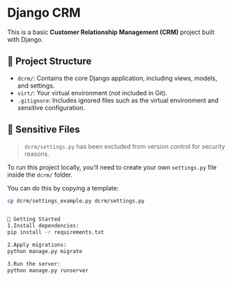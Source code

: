 # Django CRM

This is a basic **Customer Relationship Management (CRM)** project built with Django.

## 📁 Project Structure

- `dcrm/`: Contains the core Django application, including views, models, and settings.
- `virt/`: Your virtual environment (not included in Git).
- `.gitignore`: Includes ignored files such as the virtual environment and sensitive configuration.

## 🔐 Sensitive Files

> `dcrm/settings.py` has been excluded from version control for security reasons.  

To run this project locally, you'll need to create your own `settings.py` file inside the `dcrm/` folder.

You can do this by copying a template:

```bash
cp dcrm/settings_example.py dcrm/settings.py


🚀 Getting Started
1.Install dependencies:
pip install -r requirements.txt

2.Apply migrations:
python manage.py migrate

3.Run the server:
python manage.py runserver
